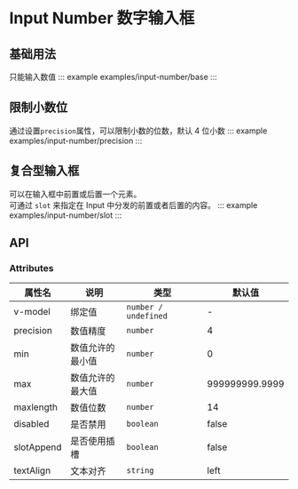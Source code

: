 <!--
 * @Description: 数字输入框使用文档
 * @Date: 2024-06-27 16:45:45
 * @LastEditTime: 2024-10-30 18:15:31
-->

# Input Number 数字输入框

## 基础用法

只能输入数值
::: example
examples/input-number/base
:::

## 限制小数位

通过设置`precision`属性，可以限制小数的位数，默认 4 位小数
::: example
examples/input-number/precision
:::

## 复合型输入框

可以在输入框中前置或后置一个元素。  
可通过 `slot` 来指定在 Input 中分发的前置或者后置的内容。
::: example
examples/input-number/slot
:::

## API

### Attributes

<div class="doc-table column4">

| 属性名     | 说明             | 类型                 | 默认值         |
| ---------- | ---------------- | -------------------- | -------------- |
| v-model    | 绑定值           | `number / undefined	` | -              |
| precision  | 数值精度         | `number`             | 4              |
| min        | 数值允许的最小值 | `number`             | 0              |
| max        | 数值允许的最大值 | `number`             | 999999999.9999 |
| maxlength  | 数值位数         | `number`             | 14             |
| disabled   | 是否禁用         | `boolean`            | false          |
| slotAppend | 是否使用插槽     | `boolean`            | false          |
| textAlign  | 文本对齐         | `string`             | left           |

</div>
